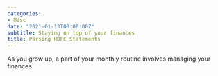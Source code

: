 ```yaml
---
categories:
- Misc
date: "2021-01-13T00:00:00Z"
subtitle: Staying on top of your finances
title: Parsing HDFC Statements
---
```


As you grow up, a part of your monthly routine involves managing your finances. 